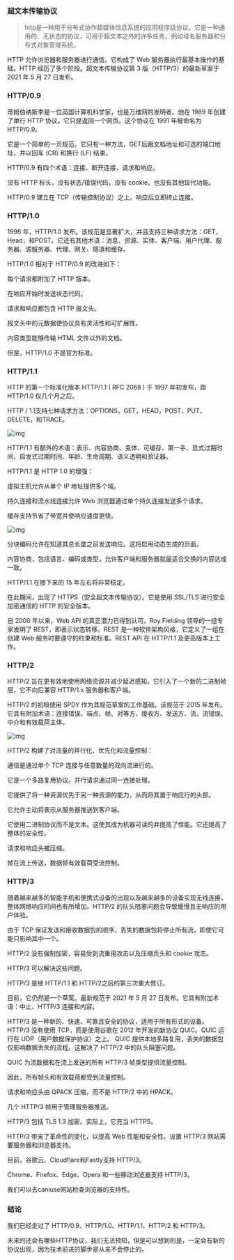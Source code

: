 ### 超文本传输协议

> http是一种用于分布式协作超媒体信息系统的应用程序级协议。它是一种通用的、无状态的协议，可用于超文本之外的许多任务，例如域名服务器和分布式对象管理系统。

HTTP 允许浏览器和服务器进行通信。它构成了 Web 服务器执行最基本操作的基础。HTTP 经历了多个阶段。超文本传输协议第 3 版（HTTP/3）的最新草案于 2021 年 5 月 27 日发布。

### HTTP/0.9

蒂姆伯纳斯李是一位英国计算机科学家，也是万维网的发明者。他在 1989 年创建了单行 HTTP 协议。它只是返回一个网页。这个协议在 1991 年被命名为 HTTP/0.9。

它是一个简单的一页规范。它只有一种方法，GET后跟文档地址和可选的端口地址，并以回车 (CR) 和换行 (LF) 结束。

HTTP/0.9 有四个术语：连接、断开连接、请求和响应。

没有 HTTP 标头，没有状态/错误代码，没有 cookie，也没有其他现代功能。

HTTP/0.9 建立在 TCP（传输控制协议）之上。响应后立即终止连接。

### HTTP/1.0

1996 年，HTTP/1.0 发布。该规范是显著扩大，并且支持三种请求方法：GET，Head，和POST。它还有其他术语：消息、资源、实体、客户端、用户代理、服务器、源服务器、代理、网关、隧道和缓存。

HTTP/1.0 相对于 HTTP/0.9 的改进如下：

每个请求都附加了 HTTP 版本。

在响应开始时发送状态代码。

请求和响应都包含 HTTP 报文头。

报文头中的元数据使协议具有灵活性和可扩展性。

内容类型能够传输 HTML 文件以外的文档。

但是，HTTP/1.0 不是官方标准。

### HTTP/1.1

HTTP 的第一个标准化版本 HTTP/1.1 ( RFC 2068 ) 于 1997 年初发布，距HTTP/1.0 仅几个月之后。

HTTP / 1.1支持七种请求方法：OPTIONS，GET，HEAD，POST，PUT，DELETE，和TRACE。

![img](https://pics3.baidu.com/feed/7e3e6709c93d70cf569f13928afd8509bba12bf6.jpeg?token=b0c79bf814741b899f82e4602d145e29)

HTTP/1.1 有额外的术语：表示、内容协商、变体、可缓存、第一手、显式过期时间、启发式过期时间、年龄、生命周期、语义透明和验证器。

HTTP/1.1 是 HTTP 1.0 的增强：

虚拟主机允许从单个 IP 地址提供多个域。

持久连接和流水线连接允许 Web 浏览器通过单个持久连接发送多个请求。

缓存支持节省了带宽并使响应速度更快。

![img](https://pics5.baidu.com/feed/48540923dd54564e577ccbe5c3ffc88bd0584fff.jpeg?token=77161a132022cb0e4ce8eb8e7d1af125)

分块编码允许在知道其总长度之前发送响应。这将启用动态生成的页面。

内容协商，包括语言、编码或类型，允许客户端和服务器就最适合交换的内容达成一致。

HTTP/1.1 在接下来的 15 年左右将非常稳定。

在此期间，出现了 HTTPS（安全超文本传输协议）。它是使用 SSL/TLS 进行安全加密通信的 HTTP 的安全版本。

自 2000 年以来，Web API 的真正潜力已得到认可。Roy Fielding 领导的一组专家发明了 REST，即表示状态转移。REST 是一种软件架构风格，它定义了一组在创建 Web 服务时要遵守的约束和标准。REST API 在 HTTP/1.1 及更高版本上工作。

### HTTP/2

HTTP/2 旨在更有效地使用网络资源并减少延迟感知。它引入了一个新的二进制帧层，它不向后兼容 HTTP/1.x 服务器和客户端。

HTTP/2 的初稿使用 SPDY 作为其规范草案的工作基础。该规范于 2015 年发布。它具有附加术语：连接错误、端点、帧、对等方、接收方、发送方、流、流错误、中介和有效载荷主体。

![img](https://pics5.baidu.com/feed/b3119313b07eca8094e6beeee102c3d4a0448387.jpeg?token=a153f875bbcbcb0e2410e53ad35978cb)

HTTP/2 构建了对流量的并行化、优先化和流量控制：

通信是通过单个 TCP 连接与任意数量的双向流进行的。

它是一个多路复用协议。并行请求通过同一连接处理。

它提供了将一种资源优先于另一种资源的能力，从而将其置于响应行的头部。

它允许主动将表示从服务器推送到客户端。

它使用二进制协议而不是文本。这使其成为机器可读的并提高了性能。它还提高了整体的安全性。

请求和响应头被压缩。

帧在流上传送，数据帧有效载荷受流控制。

### HTTP/3

随着越来越多的智能手机和便携式设备的出现以及越来越多的设备实现无线连接，整体网络响应时间也有所增加。HTTP/2 的队头阻塞问题会导致缓慢且无响应的用户体验。

由于 TCP 保证发送和接收数据包的顺序，丢失的数据包将停止所有流，即使它可能只影响其中一个。

HTTP/2 没有强制加密，容易受到流重用攻击以及压缩页头和 cookie 攻击。

HTTP/3 可以解决这些问题。

HTTP/3 是继 HTTP/1.1 和 HTTP/2之后的第三次重大修订。

目前，它仍然是一个草案。最新规范于 2021 年 5 月 27 日发布。它具有附加术语：中止、HTTP/3 连接和内容。

HTTP/3 是一种新的、快速、可靠且安全的协议，适用于所有形式的设备。 HTTP/3 没有使用 TCP，而是使用谷歌在 2012 年开发的新协议 QUIC。QUIC 运行在 UDP（用户数据保护协议）之上。 QUIC 提供本地多路复用，丢失的数据包仅影响数据丢失的流程。这解决了 HTTP/2 中的队头阻塞问题。

QUIC 为流数据和在流上发送的所有 HTTP/3 帧类型提供流量控制。

因此，所有帧头和有效载荷都受到流量控制。

请求和响应头由 QPACK 压缩，而不是 HTTP/2 中的 HPACK。

几个 HTTP/3 帧用于管理服务器推送。

HTTP/3 包括 TLS 1.3 加密。实际上，它充当 HTTPS。

HTTP/3 带来了革命性的变化，以提高 Web 性能和安全性。设置 HTTP/3 网站需要服务器和浏览器支持。

目前，谷歌云、Cloudflare和Fastly支持 HTTP/3。

Chrome、Firefox、Edge、Opera 和一些移动浏览器支持 HTTP/3。

我们可以去caniuse网站检查浏览器的支持性。

### 结论

我们已经走过了 HTTP/0.9、HTTP/1.0、HTTP/1.1、HTTP/2 和 HTTP/3。

未来的还会有哪些HTTP协议，我们无法预知，但是可以想到的是，一定会有新的协议出现，因为技术前进的脚步是从来不会停止的。